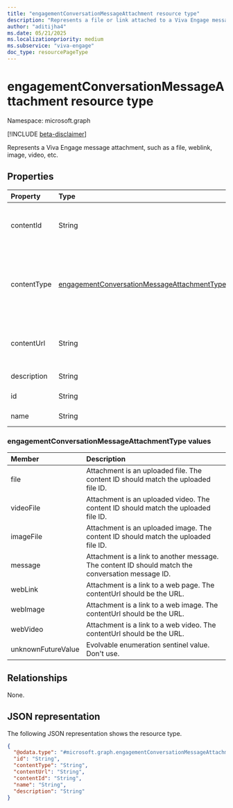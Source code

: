 ```yaml
---
title: "engagementConversationMessageAttachment resource type"
description: "Represents a file or link attached to a Viva Engage message*"
author: "aditijha4"
ms.date: 05/21/2025
ms.localizationpriority: medium
ms.subservice: "viva-engage"
doc_type: resourcePageType
---
```


# engagementConversationMessageAttachment resource type

Namespace: microsoft.graph

[!INCLUDE [beta-disclaimer](../../includes/beta-disclaimer.md)]

Represents a Viva Engage message attachment, such as a file, weblink, image, video, etc.


## Properties
|Property|Type|Description|
|:---|:---|:---|
|contentId|String|The unique identity of the attachment content, for example, SharePoint file ID|
|contentType|[engagementConversationMessageAttachmentType](#engagementconversationmessageattachmenttype-values)|The type of the attachment. The possible values are: `file`, `videoFile`, `imageFile`, `message`, `webLink`, `webImage`, `webVideo`, `unknownFutureValue`.|
|contentUrl|String|The url pointing to the attachment content, for example, url of a SharePoint site|
|description|String|The description of the attachment|
|id|String|The unique identity of the attachment.|
|name|String|The name of the attachment.|

### engagementConversationMessageAttachmentType values
| Member | Description |
|:---------------|:----------|
| file | Attachment is an uploaded file. The content ID should match the uploaded file ID.  |
| videoFile | Attachment is an uploaded video. The content ID should match the uploaded file ID. |
| imageFile | Attachment is an uploaded image. The content ID should match the uploaded file ID. |
| message | Attachment is a link to another message. The content ID should match the conversation message ID.|
| webLink | Attachment is a link to a web page. The contentUrl should be the URL.  |
| webImage | Attachment is a link to a web image. The contentUrl should be the URL. |
| webVideo | Attachment is a link to a web video. The contentUrl should be the URL. |
| unknownFutureValue | Evolvable enumeration sentinel value. Don't use.|


## Relationships
None.

## JSON representation
The following JSON representation shows the resource type.
<!-- {
  "blockType": "resource",
  "@odata.type": "microsoft.graph.engagementConversationMessageAttachment"
}
-->
``` json
{
  "@odata.type": "#microsoft.graph.engagementConversationMessageAttachment",
  "id": "String",
  "contentType": "String",
  "contentUrl": "String",
  "contentId": "String",
  "name": "String",
  "description": "String"
}
```

